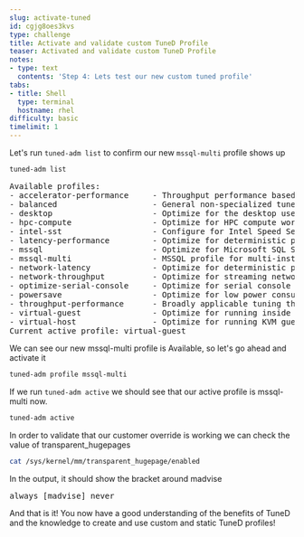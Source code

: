 ```yaml
---
slug: activate-tuned
id: cgjg8oes3kvs
type: challenge
title: Activate and validate custom TuneD Profile
teaser: Activated and validate custom TuneD Profile
notes:
- type: text
  contents: 'Step 4: Lets test our new custom tuned profile'
tabs:
- title: Shell
  type: terminal
  hostname: rhel
difficulty: basic
timelimit: 1
---
```


Let's run `tuned-adm list` to confirm our new `mssql-multi` profile shows up


```bash
tuned-adm list
```
<pre>
Available profiles:
- accelerator-performance     - Throughput performance based tuning with disabled higher latency STOP states
- balanced                    - General non-specialized tuned profile
- desktop                     - Optimize for the desktop use-case
- hpc-compute                 - Optimize for HPC compute workloads
- intel-sst                   - Configure for Intel Speed Select Base Frequency
- latency-performance         - Optimize for deterministic performance at the cost of increased power consumption
- mssql                       - Optimize for Microsoft SQL Server
- mssql-multi                 - MSSQL profile for multi-instance
- network-latency             - Optimize for deterministic performance at the cost of increased power consumption, focused on low latency network performance
- network-throughput          - Optimize for streaming network throughput, generally only necessary on older CPUs or 40G+ networks
- optimize-serial-console     - Optimize for serial console use.
- powersave                   - Optimize for low power consumption
- throughput-performance      - Broadly applicable tuning that provides excellent performance across a variety of common server workloads
- virtual-guest               - Optimize for running inside a virtual guest
- virtual-host                - Optimize for running KVM guests
Current active profile: virtual-guest
</pre>

We can see our new mssql-multi profile is Available, so let's go ahead and activate it

```bash
tuned-adm profile mssql-multi
```

If we run `tuned-adm active` we should see that our active profile is mssql-multi now.

```bash
tuned-adm active
```

In order to validate that our customer override is working we can check the value of transparent_hugepages

```bash
cat /sys/kernel/mm/transparent_hugepage/enabled
```

In the output, it should show the bracket around madvise

<pre>
always [madvise] never
</pre>

And that is it!  You now have a good understanding of the benefits of TuneD and the knowledge to create and use custom and static TuneD profiles!
